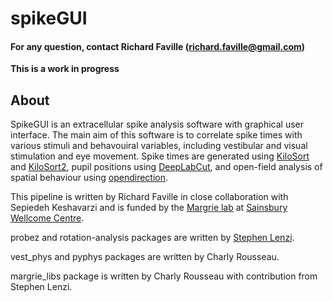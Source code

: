 # spikeGUI 
#### For any question, contact Richard Faville (richard.faville@gmail.com)
**This is a work in progress**

## About
SpikeGUI is an extracellular spike analysis software with graphical user interface. The main aim of this software is to correlate spike times with various stimuli and behavouiral variables, including vestibular and visual stimulation and eye movement. Spike times are generated using [KiloSort](https://github.com/cortex-lab/KiloSort) and [KiloSort2](https://github.com/MouseLand/Kilosort), pupil positions using [DeepLabCut](https://github.com/AlexEMG/DeepLabCut), and open-field analysis of spatial behaviour using [opendirection](https://github.com/adamltyson/opendirection). 

This pipeline is written by Richard Faville in close collaboration with Sepiedeh Keshavarzi and is funded by the [Margrie lab](https://www.sainsburywellcome.org/web/groups/margrie-lab) at [Sainsbury Wellcome Centre](https://www.sainsburywellcome.org/web/). 

probez and rotation-analysis packages are written by [Stephen Lenzi](https://github.com/stephenlenzi). 

vest_phys and pyphys packages are written by Charly Rousseau. 

margrie_libs package is written by Charly Rousseau with contribution from Stephen Lenzi. 
